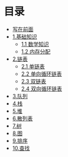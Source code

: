 # 目录
* [写在前面](README.md)
* [1.基础知识](1.0.md)
  * [1.1 数学知识](1.1.md)
  * [1.2 内存分配](1.2.md)
* [2.链表](2.0.md)
  * [2.1 单链表](2.1.md)
  * [2.2 单向循环链表](2.2.md)
  * [2.3 双链表](2.3.md)
  * [2.4 双向循环链表](2.4.md)
* [3.队列]()
* [4.栈]()
* [5.堆]()
* [6.散列表]()
* [7.树]()
* [8.图]()
* [9.排序]()
* [10.查找]()

